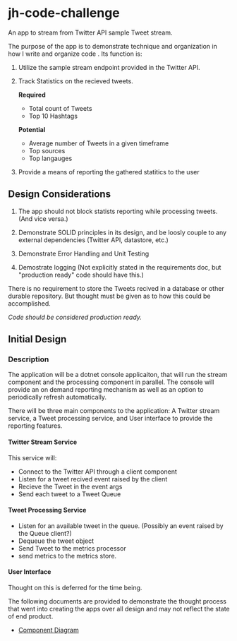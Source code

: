 # jh-code-challenge
An app to stream from Twitter API sample Tweet stream. 

The purpose of the app is to demonstrate technique and organization in how I write and organize code . Its function is:

1. Utilize the sample stream endpoint provided in the Twitter API.
2. Track Statistics on the recieved tweets. 
    
    **Required**
    * Total count of Tweets
    * Top 10 Hashtags
    
    **Potential**
    * Average number of Tweets in a given timeframe
    * Top sources
    * Top langauges

3. Provide a means of reporting the gathered statitics to the user

## Design Considerations
1. The app should not block statists reporting while processing tweets. (And vice versa.)

2. Demonstrate SOLID principles in its design, and be loosly couple to any external dependencies (Twitter API, datastore, etc.)
 
3. Demonstrate Error Handling and Unit Testing

4. Demostrate logging (Not explicitly stated in the requirements doc, but "production ready" code should have this.)

There is no requirement to store the Tweets recived in a database or other durable repository. But thought must be given as to how this could be accomplished.

*Code should be considered production ready.*

## Initial Design

### Description
The application will be a dotnet console applicaiton, that will run the stream component and the processing component in parallel.  The console will provide an on demand reporting  mechanism as well as an option to periodically refresh automatically.

There will be three main components to the application: A Twitter stream service, a Tweet processing service, and User interface to provide the reporting features.

#### Twitter Stream Service 
This service will: 
* Connect to the Twitter API through a client component
* Listen for a tweet recived event raised by the client
* Recieve the Tweet in the event args 
* Send each tweet to a Tweet Queue 

#### Tweet Processing Service
* Listen for an available tweet in the queue. (Possibly an event raised by the Queue client?)
* Dequeue the tweet object
* Send Tweet to the metrics processor
* send metrics to the metrics store.

#### User Interface
Thought on this is deferred for the time being.

The following documents are provided to demonstrate the thought process that went into creating the apps over all design and may not reflect the state of end product.  

* [Component Diagram](https://lucid.app/lucidchart/de91193b-9a64-4f41-880e-f92d720cc386/edit?viewport_loc=-95%2C-31%2C1997%2C919%2C0_0&invitationId=inv_b96b4710-0691-496f-80e5-16a467195f8a)

